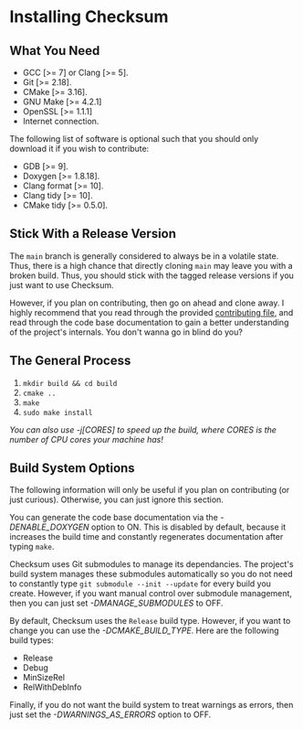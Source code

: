 # Installing Checksum

## What You Need

- GCC [>= 7] or Clang [>= 5].
- Git [>= 2.18].
- CMake [>= 3.16].
- GNU Make [>= 4.2.1]
- OpenSSL [>= 1.1.1]
- Internet connection.

The following list of software is optional such that you should only download it
if you wish to contribute:

- GDB [>= 9].
- Doxygen [>= 1.8.18].
- Clang format [>= 10].
- Clang tidy [>= 10].
- CMake tidy [>= 0.5.0].

## Stick With a Release Version

The `main` branch is generally considered to always be in a volatile state.
Thus, there is a high chance that directly cloning `main` may leave you with a
broken build. Thus, you should stick with the tagged release versions if you
just want to use Checksum.

However, if you plan on contributing, then go on ahead and clone away. I highly
recommend that you read through the provided [contributing file](CONTRIBUTING.md),
and read through the code base documentation to gain a better understanding of
the project's internals. You don't wanna go in blind do you?

## The General Process

1. `mkdir build && cd build`
1. `cmake ..`
1. `make`
1. `sudo make install`

_You can also use -j[CORES] to speed up the build, where CORES is the number of
CPU cores your machine has!_

## Build System Options

The following information will only be useful if you plan on contributing (or
just curious). Otherwise, you can just ignore this section.

You can generate the code base documentation via the _-DENABLE_DOXYGEN_ option to
ON. This is disabled by default, because it increases the build time and
constantly regenerates documentation after typing `make`.

Checksum uses Git submodules to manage its dependancies. The project's build
system manages these submodules automatically so you do not need to constantly
type `git submodule --init --update` for every build you create. However, if you
want manual control over submodule management, then you can just set
_-DMANAGE_SUBMODULES_ to OFF.

By default, Checksum uses the `Release` build type. However, if you want to
change you can use the _-DCMAKE_BUILD_TYPE_. Here are the following build types:

- Release
- Debug
- MinSizeRel
- RelWithDebInfo

Finally, if you do not want the build system to treat warnings as errors, then
just set the _-DWARNINGS_AS_ERRORS_ option to OFF.
